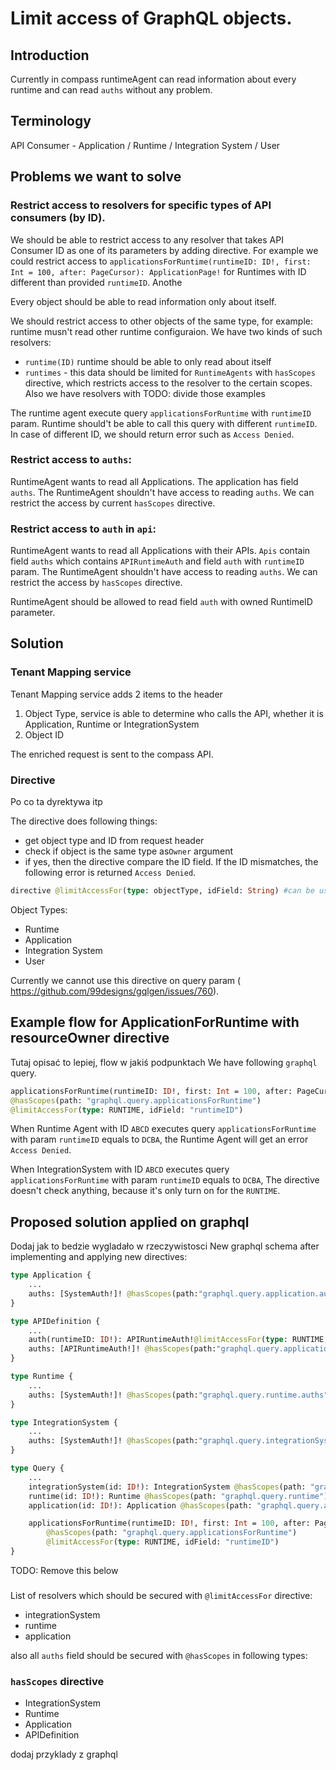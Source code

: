 # Limit access of GraphQL objects.

## Introduction
Currently in compass runtimeAgent can read information about every runtime and can read `auths` without any problem.

## Terminology

API Consumer - Application / Runtime / Integration System / User 

## Problems we want to solve

### Restrict access to resolvers for specific types of API consumers (by ID). 

We should be able to restrict access to any resolver that takes API Consumer ID as one of its parameters by adding directive.
For example we could restrict access to `applicationsForRuntime(runtimeID: ID!, first: Int = 100, after: PageCursor): ApplicationPage!` for Runtimes with ID different than provided `runtimeID`.
Anothe

Every object should be able to read information only about itself.

We should restrict access to other objects of the same type, for example: runtime musn't read other runtime configuraion.
We have two kinds of such resolvers:
* `runtime(ID)` runtime should be able to only read about itself
* `runtimes` - this data should be limited for `RuntimeAgents` with `hasScopes` directive, which restricts access to the resolver to the certain scopes.
Also we have resolvers with 
TODO: divide those examples

The runtime agent execute query `applicationsForRuntime` with `runtimeID` param.
Runtime should't be able to call this query with different `runtimeID`. 
In case of different ID, we should return  error such as `Access Denied`.

### Restrict access to `auths`:

RuntimeAgent wants to read all Applications.
The application has field `auths`.
The RuntimeAgent shouldn't have access to reading `auths`.
We can restrict the access by current `hasScopes` directive.

### Restrict access to `auth` in `api`:

RuntimeAgent wants to read all Applications with their APIs. 
`Apis` contain field `auths` which contains `APIRuntimeAuth` and field `auth` with `runtimeID` param.
The RuntimeAgent shouldn't have access to reading `auths`.
We can restrict the access by `hasScopes` directive.

RuntimeAgent should be allowed to read field `auth` with owned RuntimeID parameter.

## Solution


### Tenant Mapping service
Tenant Mapping service adds 2 items to the header
1. Object Type, service is able to determine who calls the API, whether it is Application, Runtime or IntegrationSystem
2. Object ID

The enriched request is sent to the compass API.

### Directive

Po co ta dyrektywa itp

The directive does following things:
* get object type and ID from request header
* check if object is the same type as`Owner` argument
* if yes, then the directive compare the ID field. If the ID mismatches, the following error is returned `Access Denied`.

```graphql
directive @limitAccessFor(type: objectType, idField: String) #can be used for query.
```

Object Types:
* Runtime
* Application
* Integration System
* User

Currently we cannot use this directive on query param ( https://github.com/99designs/gqlgen/issues/760).

## Example flow for ApplicationForRuntime with resourceOwner directive
Tutaj opisać to lepiej, flow w jakiś podpunktach
We have following `graphql` query.
```graphql
applicationsForRuntime(runtimeID: ID!, first: Int = 100, after: PageCursor): ApplicationPage! 
@hasScopes(path: "graphql.query.applicationsForRuntime")
@limitAccessFor(type: RUNTIME, idField: "runtimeID")  
```

When Runtime Agent with ID `ABCD` executes query `applicationsForRuntime` with param `runtimeID` equals to `DCBA`, 
the Runtime Agent will get an error `Access Denied`.

When IntegrationSystem with ID `ABCD` executes query `applicationsForRuntime` with param `runtimeID` equals to `DCBA`, 
The directive doesn't check anything, because it's only turn on for the `RUNTIME`.

## Proposed solution applied on graphql
Dodaj jak to bedzie wygladało w rzeczywistosci
New graphql schema after implementing and applying new directives:

```graphql
type Application {
    ...
    auths: [SystemAuth!]! @hasScopes(path:"graphql.query.application.auths")
}

type APIDefinition {
    ...
	auth(runtimeID: ID!): APIRuntimeAuth!@limitAccessFor(type: RUNTIME, idField: "runtimeID")  
	auths: [APIRuntimeAuth!]! @hasScopes(path:"graphql.query.application.write")???
}

type Runtime {
    ...
	auths: [SystemAuth!]! @hasScopes(path:"graphql.query.runtime.auths")
}

type IntegrationSystem {
    ...
	auths: [SystemAuth!]! @hasScopes(path:"graphql.query.integrationSystem.auths")
}

type Query {
    ...   
    integrationSystem(id: ID!): IntegrationSystem @hasScopes(path: "graphql.query.integrationSystem") @limitAccessFor(type: INTEGRATION_SYSTEM, idField: "id")
    runtime(id: ID!): Runtime @hasScopes(path: "graphql.query.runtime") @limitAccessFor(type: APPLICATION, idField: "id")
    application(id: ID!): Application @hasScopes(path: "graphql.query.application") @limitAccessFor(type: RUNTIME, idField: "id")

    applicationsForRuntime(runtimeID: ID!, first: Int = 100, after: PageCursor): ApplicationPage! 
        @hasScopes(path: "graphql.query.applicationsForRuntime")
        @limitAccessFor(type: RUNTIME, idField: "runtimeID")
}
```

TODO: Remove this below
### 

List of resolvers which should be secured with `@limitAccessFor` directive:
* integrationSystem
* runtime
* application

also all `auths` field should be secured with `@hasScopes` in following types:


### `hasScopes` directive



* IntegrationSystem
* Runtime
* Application
* APIDefinition

dodaj przyklady z graphql
